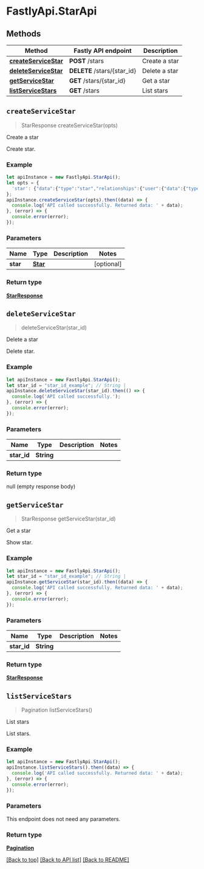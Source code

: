 # FastlyApi.StarApi



## Methods

Method | Fastly API endpoint | Description
------------- | ------------- | -------------
[**createServiceStar**](StarApi.md#createServiceStar) | **POST** /stars | Create a star
[**deleteServiceStar**](StarApi.md#deleteServiceStar) | **DELETE** /stars/{star_id} | Delete a star
[**getServiceStar**](StarApi.md#getServiceStar) | **GET** /stars/{star_id} | Get a star
[**listServiceStars**](StarApi.md#listServiceStars) | **GET** /stars | List stars



## `createServiceStar`

> StarResponse createServiceStar(opts)

Create a star

Create star.

### Example

```javascript
let apiInstance = new FastlyApi.StarApi();
let opts = {
  'star': {"data":{"type":"star","relationships":{"user":{"data":{"type":"user","id":"6c7kAlo4vACNchGOdQxP37"}},"service":{"data":{"type":"service","id":"SU1Z0isxPaozGVKXdv0eY"}}}}} // Star | 
};
apiInstance.createServiceStar(opts).then((data) => {
  console.log('API called successfully. Returned data: ' + data);
}, (error) => {
  console.error(error);
});

```

### Parameters

Name | Type | Description  | Notes
------------- | ------------- | ------------- | -------------
**star** | [**Star**](../Model/Star.md) |  | [optional]

### Return type

[**StarResponse**](StarResponse.md)


## `deleteServiceStar`

> deleteServiceStar(star_id)

Delete a star

Delete star.

### Example

```javascript
let apiInstance = new FastlyApi.StarApi();
let star_id = "star_id_example"; // String | 
apiInstance.deleteServiceStar(star_id).then(() => {
  console.log('API called successfully.');
}, (error) => {
  console.error(error);
});

```

### Parameters

Name | Type | Description  | Notes
------------- | ------------- | ------------- | -------------
**star_id** | **String** |  |

### Return type

null (empty response body)


## `getServiceStar`

> StarResponse getServiceStar(star_id)

Get a star

Show star.

### Example

```javascript
let apiInstance = new FastlyApi.StarApi();
let star_id = "star_id_example"; // String | 
apiInstance.getServiceStar(star_id).then((data) => {
  console.log('API called successfully. Returned data: ' + data);
}, (error) => {
  console.error(error);
});

```

### Parameters

Name | Type | Description  | Notes
------------- | ------------- | ------------- | -------------
**star_id** | **String** |  |

### Return type

[**StarResponse**](StarResponse.md)


## `listServiceStars`

> Pagination listServiceStars()

List stars

List stars.

### Example

```javascript
let apiInstance = new FastlyApi.StarApi();
apiInstance.listServiceStars().then((data) => {
  console.log('API called successfully. Returned data: ' + data);
}, (error) => {
  console.error(error);
});

```

### Parameters

This endpoint does not need any parameters.

### Return type

[**Pagination**](Pagination.md)


[[Back to top]](#) [[Back to API list]](../../README.md#endpoints)
[[Back to README]](../../README.md)
